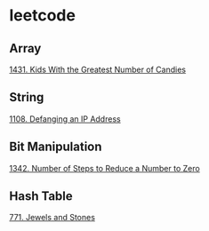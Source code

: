 # leetcode

## Array
[1431. Kids With the Greatest Number of Candies](array/1431.cpp)

## String
[1108. Defanging an IP Address](string/1108.cpp)
## Bit Manipulation
[1342. Number of Steps to Reduce a Number to Zero](bit/1342.cpp)
## Hash Table
[771. Jewels and Stones](hash/771.cpp)